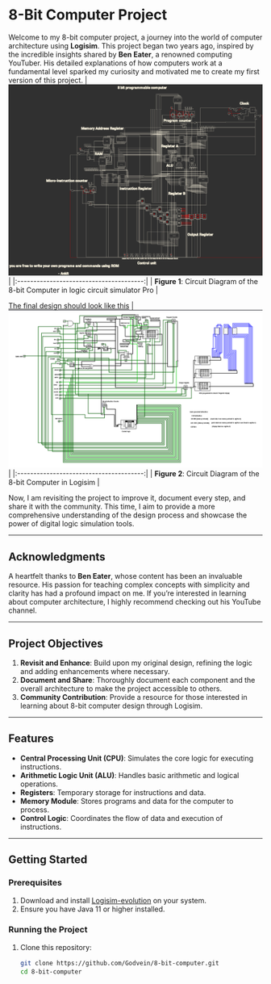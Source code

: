 # 8-Bit Computer Project

Welcome to my 8-bit computer project, a journey into the world of computer architecture using **Logisim**. This project began two years ago, inspired by the incredible insights shared by **Ben Eater**, a renowned computing YouTuber. His detailed explanations of how computers work at a fundamental level sparked my curiosity and motivated me to create my first version of this project.
| ![Alt text](images/circuit_diagram.png) |
|:---------------------------------------:|
| **Figure 1**: Circuit Diagram of the 8-bit Computer in logic circuit simulator Pro |

[The final design should look like this](8bitComputer/complete8bitcomputer/8bitcomputer.circ)
| ![Alt text](images/logisimfinal.png) |
|:---------------------------------------:|
| **Figure 2**: Circuit Diagram of the 8-bit Computer in Logisim |

Now, I am revisiting the project to improve it, document every step, and share it with the community. This time, I aim to provide a more comprehensive understanding of the design process and showcase the power of digital logic simulation tools.

---

## Acknowledgments

A heartfelt thanks to **Ben Eater**, whose content has been an invaluable resource. His passion for teaching complex concepts with simplicity and clarity has had a profound impact on me. If you’re interested in learning about computer architecture, I highly recommend checking out his YouTube channel.

---

## Project Objectives

1. **Revisit and Enhance**: Build upon my original design, refining the logic and adding enhancements where necessary.
2. **Document and Share**: Thoroughly document each component and the overall architecture to make the project accessible to others.
3. **Community Contribution**: Provide a resource for those interested in learning about 8-bit computer design through Logisim.

---

## Features

- **Central Processing Unit (CPU)**: Simulates the core logic for executing instructions.
- **Arithmetic Logic Unit (ALU)**: Handles basic arithmetic and logical operations.
- **Registers**: Temporary storage for instructions and data.
- **Memory Module**: Stores programs and data for the computer to process.
- **Control Logic**: Coordinates the flow of data and execution of instructions.

---

## Getting Started

### Prerequisites
1. Download and install [Logisim-evolution](https://github.com/logisim-evolution/logisim-evolution) on your system.
2. Ensure you have Java 11 or higher installed.

### Running the Project
1. Clone this repository:
   ```bash
   git clone https://github.com/Godvein/8-bit-computer.git
   cd 8-bit-computer

